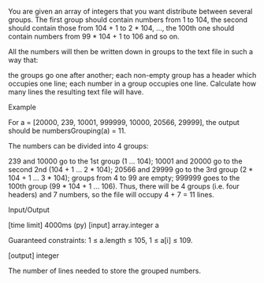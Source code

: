 You are given an array of integers that you want distribute between several groups. The first group should contain numbers from 1 to 104, the second should contain those from 104 + 1 to 2 * 104, ..., the 100th one should contain numbers from 99 * 104 + 1 to 106 and so on.

All the numbers will then be written down in groups to the text file in such a way that:

the groups go one after another;
each non-empty group has a header which occupies one line;
each number in a group occupies one line.
Calculate how many lines the resulting text file will have.

Example

For a = [20000, 239, 10001, 999999, 10000, 20566, 29999], the output should be
numbersGrouping(a) = 11.

The numbers can be divided into 4 groups:

239 and 10000 go to the 1st group (1 ... 104);
10001 and 20000 go to the second 2nd (104 + 1 ... 2 * 104);
20566 and 29999 go to the 3rd group (2 * 104 + 1 ... 3 * 104);
groups from 4 to 99 are empty;
999999 goes to the 100th group (99 * 104 + 1 ... 106).
Thus, there will be 4 groups (i.e. four headers) and 7 numbers, so the file will occupy 4 + 7 = 11 lines.

Input/Output

[time limit] 4000ms (py)
[input] array.integer a

Guaranteed constraints:
1 ≤ a.length ≤ 105,
1 ≤ a[i] ≤ 109.

[output] integer

The number of lines needed to store the grouped numbers.
